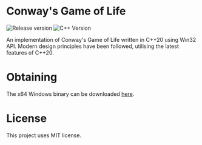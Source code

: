 # Conway's Game of Life

![Release version](https://img.shields.io/badge/beta-v0.9.0-green.svg)
![C++ Version](https://img.shields.io/badge/version-C++20-blue.svg)

An implementation of Conway's Game of Life written in C++20 using Win32 API.
Modern design principles have been followed, utilising the latest features of C++20.


# Obtaining

The x64 Windows binary can be downloaded [here](https://github.com/makuke1234/GameOfLife/releases/tag/Beta).


# License

This project uses MIT license.
